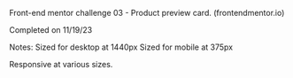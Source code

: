 Front-end mentor challenge 03 - Product preview card. (frontendmentor.io)

Completed on 11/19/23

Notes:
Sized for desktop at 1440px
Sized for mobile at 375px

Responsive at various sizes.


